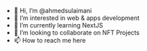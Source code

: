 - 👋 Hi, I’m @ahmedsulaimani
- 👀 I’m interested in web & apps development
- 🌱 I’m currently learning NextJS
- 💞️ I’m looking to collaborate on NFT Projects
- 📫 How to reach me here

<!---
ahmedsulaimani/ahmedsulaimani is a ✨ special ✨ repository because its `README.md` (this file) appears on your GitHub profile.
You can click the Preview link to take a look at your changes.
--->
